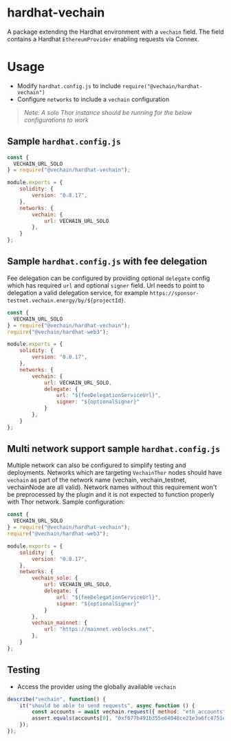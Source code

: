 # hardhat-vechain
A package extending the Hardhat environment with a `vechain` field.
The field contains a Hardhat `EthereumProvider` enabling requests via Connex.

# Usage
- Modify `hardhat.config.js` to include `require("@vechain/hardhat-vechain")`
- Configure `networks` to include a `vechain` configuration
> *Note: A solo Thor instance should be running for the below configurations to work*

## Sample `hardhat.config.js`
```js
const {
  VECHAIN_URL_SOLO
} = require("@vechain/hardhat-vechain");

module.exports = {
    solidity: {
        version: "0.8.17",
    },
    networks: {
        vechain: {
            url: VECHAIN_URL_SOLO
        },
    }
};
```

## Sample `hardhat.config.js` with fee delegation

Fee delegation can be configured by providing optional ```delegate``` config which has required ``url`` and optional ``signer`` field. Url needs to point to delegation a valid
delegation service, for example ```https://sponsor-testnet.vechain.energy/by/${projectId}```.
```js
const {
  VECHAIN_URL_SOLO
} = require("@vechain/hardhat-vechain");
require("@vechain/hardhat-web3");

module.exports = {
    solidity: {
        version: "0.8.17",
    },
    networks: {
        vechain: {
            url: VECHAIN_URL_SOLO,
            delegate: {
                url: "${feeDelegationServiceUrl}",
                signer: "${optionalSigner}"
            }
        },
    }
};
```
## Multi network support sample `hardhat.config.js`

Multiple network can also be configured to simplify testing and deployments. Networks which are targeting ``VechainThor``
nodes should have ```vechain``` as part of the network name (vechain, vechain_testnet, vechainNode are all valid). Network
names without this requirement won't be preprocessed by the plugin and it is not expected to function properly with Thor 
network. Sample configuration:

```js
const {
  VECHAIN_URL_SOLO
} = require("@vechain/hardhat-vechain");
require("@vechain/hardhat-web3");

module.exports = {
    solidity: {
        version: "0.8.17",
    },
    networks: {
        vechain_solo: {
            url: VECHAIN_URL_SOLO,
            delegate: {
                url: "${feeDelegationServiceUrl}",
                signer: "${optionalSigner}"
            }
        },
        vechain_mainnet: {
            url: "https://mainnet.veblocks.net",
        },
    }
};
```

## Testing
- Access the provider using the globally available `vechain`
```js
describe("vechain", function() {
    it("should be able to send requests", async function () {
        const accounts = await vechain.request({ method: "eth_accounts" });
        assert.equals(accounts[0], "0xf077b491b355e64048ce21e3a6fc4751eeea77fa");
    });
});
```